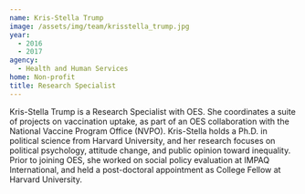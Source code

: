 ```yaml
---
name: Kris-Stella Trump
image: /assets/img/team/krisstella_trump.jpg
year: 
  - 2016
  - 2017
agency:
  - Health and Human Services
home: Non-profit
title: Research Specialist 
---
```


Kris-Stella Trump is a Research Specialist with OES. She coordinates a suite of projects on vaccination uptake, as part of an OES collaboration with the National Vaccine Program Office (NVPO). Kris-Stella holds a Ph.D. in political science from Harvard University, and her research focuses on political psychology, attitude change, and public opinion toward inequality. Prior to joining OES, she worked on social policy evaluation at IMPAQ International, and held a post-doctoral appointment as College Fellow at Harvard University. 
